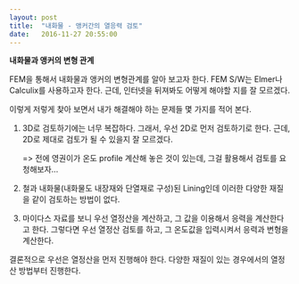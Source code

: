 ```yaml
---
layout: post
title:  "내화물 - 앵커간의 열응력 검토"
date:   2016-11-27 20:55:00
---
```



**내화물과 앵커의 변형 관계**

FEM을 통해서 내화물과 앵커의 변형관계를 알아 보고자 한다.
FEM S/W는 Elmer나 Calculix를 사용하고자 한다.
근데, 인터넷을 뒤져봐도 어떻게 해야할 지를 잘 모르겠다.

이렇게 저렇게 찾아 보면서 내가 해결해야 하는 문제들 몇 가지를 적어 본다.

1) 3D로 검토하기에는 너무 복잡하다.
   그래서, 우선 2D로 먼저 검토하기로 한다.
   근데, 2D로 제대로 검토가 될 수 있을지 잘 모르겠다.

   => 전에 영권이가 온도 profile 계산해 놓은 것이 있는데,
      그걸 활용해서 검토를 요청해보자...

2) 철과 내화물(내화물도 내장재와 단열재로 구성)된 Lining인데 이러한 다양한 재질을 같이 검토하는 방법이 없다.

3) 마이다스 자료를 보니 우선 열정산을 계산하고, 그 값을 이용해서 응력을 계산한다고 한다.
   그렇다면 우선 열정산 검토를 하고, 그 온도값을 입력시켜서 응력과 변형을 계산한다.



결론적으로 우선은 열정산을 먼저 진행해야 한다. 
다양한 재질이 있는 경우에서의 열정산 방법부터 진행한다. 
